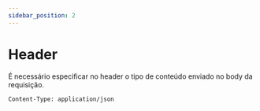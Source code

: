 ```yaml
---
sidebar_position: 2
---
```


# Header

É necessário especificar no header o tipo de conteúdo enviado no body da requisição.

`Content-Type: application/json`